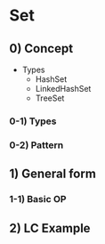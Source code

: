 # Set

## 0) Concept
- Types
	- HashSet
	- LinkedHashSet
	- TreeSet

### 0-1) Types

### 0-2) Pattern

## 1) General form

### 1-1) Basic OP

## 2) LC Example

